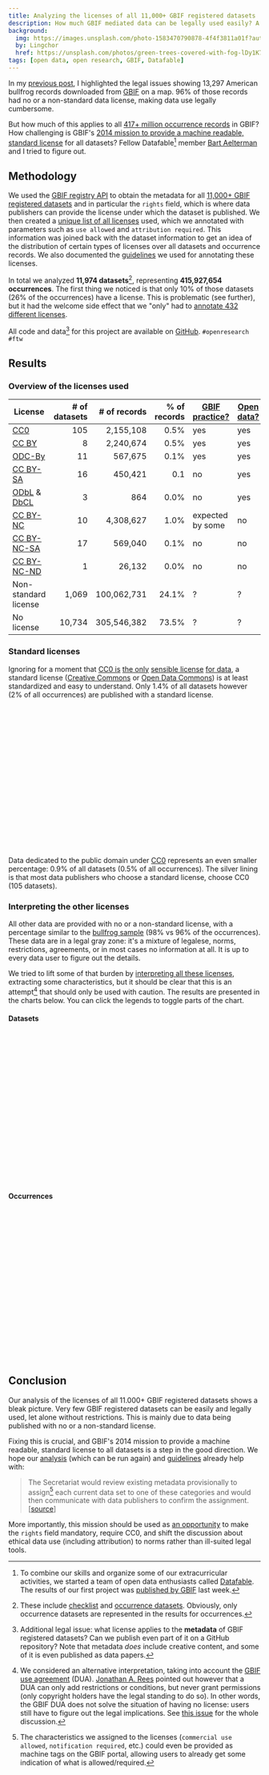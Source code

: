 ```yaml
---
title: Analyzing the licenses of all 11,000+ GBIF registered datasets
description: How much GBIF mediated data can be legally used easily? A collaborative analysis.
background:
  img: https://images.unsplash.com/photo-1583470790878-4f4f3811a01f?auto=format&fit=crop&q=80&w=2376&ixlib=rb-4.0.3&ixid=M3wxMjA3fDB8MHxwaG90by1wYWdlfHx8fGVufDB8fHx8fA%3D%3D
  by: Lingchor
  href: https://unsplash.com/photos/green-trees-covered-with-fog-lDy1K7RkLeA
tags: [open data, open research, GBIF, Datafable]
---
```


<!--<script src="http://ajax.googleapis.com/ajax/libs/jquery/1.8.2/jquery.min.js"></script>-->
<script src="http://d3js.org/d3.v3.min.js"></script>
<script src="http://datafable.com/gbif-data-licenses/charts-for-blog/js/nv.d3.min.js"></script>
<script src="http://datafable.com/gbif-data-licenses/charts-for-blog/js/data.js"></script>
<script src="http://datafable.com/gbif-data-licenses/charts-for-blog/js/charts.js"></script>
<link href="http://datafable.com/gbif-data-licenses/charts-for-blog/css/nv.d3.min.css" rel="stylesheet" type="text/css">
<style>
  .chart {
    display: block;
    height: 300px;
    width: 100%;
  }
  .chart .title {
      font-weight: bold;
  }
  .nvtooltip h3 {
      font-size: 1.2em;
  }
</style>

In my [previous post](/posts/illegal-bullfrogs.html), I highlighted the legal issues showing 13,297 American bullfrog records downloaded from [GBIF](http://www.gbif.org) on a map. 96% of those records had no or a non-standard data license, making data use legally cumbersome.

But how much of this applies to all [417+ million occurrence records](http://www.gbif.org/occurrence) in GBIF? How challenging is GBIF's [2014 mission to provide a machine readable, standard license](/posts/gbif-data-license.html) for all datasets? Fellow Datafable[^1] member [Bart Aelterman](https://twitter.com/bartaelterman) and I tried to figure out.

[^1]: To combine our skills and organize some of our extracurricular activities, we started a team of open data enthusiasts called [Datafable](https://twitter.com/datafable). The results of our first project was [published by GBIF](http://www.gbif.org/page/2991) last week.

## Methodology

We used the [GBIF registry API](http://www.gbif.org/developer/registry) to obtain the metadata for all [11,000+ GBIF registered datasets](http://www.gbif.org/dataset/) and in particular the `rights` field, which is where data publishers can provide the license under which the dataset is published. We then created a [unique list of all licenses](https://github.com/Datafable/gbif-data-licenses/blob/master/data/licenses.csv) used, which we annotated with parameters such as `use allowed` and `attribution required`. This information was joined back with the dataset information to get an idea of the distribution of certain types of licenses over all datasets and occurrence records. We also documented the [guidelines](https://github.com/Datafable/gbif-data-licenses/blob/master/guidelines.md) we used for annotating these licenses.

In total we analyzed **11,974 datasets**[^2], representing **415,927,654 occurrences**. The first thing we noticed is that only 10% of those datasets (26% of the occurrences) have a license. This is problematic (see further), but it had the welcome side effect that we "only" had to [annotate 432 different licenses](https://github.com/Datafable/gbif-data-licenses/blob/master/data/licenses.csv).

[^2]: These include [checklist](http://www.gbif.org/dataset/search?type=CHECKLIST) and [occurrence datasets](http://www.gbif.org/dataset/search?type=OCCURRENCE). Obviously, only occurrence datasets are represented in the results for occurrences.

All code and data[^3] for this project are available on [GitHub](https://github.com/Datafable/gbif-data-licenses). `#openresearch #ftw`

[^3]: Additional legal issue: what license applies to the **metadata** of GBIF registered datasets? Can we publish even part of it on a GitHub repository? Note that metadata *does* include creative content, and some of it is even published as data papers.

## Results

### Overview of the licenses used

License | # of datasets | # of records | % of records | [GBIF practice?](https://docs.google.com/file/d/0B-PC5KKdhYCQZ1Y5Q2RySmdPbjQ/edit?usp=sharing) | [Open data?](http://opendefinition.org/okd/)
--- | ---: | ---: | ---: | --- | ---
[CC0](http://creativecommons.org/publicdomain/zero/1.0/) | 105 | 2,155,108 | 0.5% | yes | yes
[CC BY](http://creativecommons.org/licenses/by/3.0/) | 8 | 2,240,674 | 0.5% | yes | yes
[ODC-By](http://opendatacommons.org/licenses/by/1.0/) | 11 | 567,675 | 0.1% | yes | yes
[CC BY-SA](http://creativecommons.org/licenses/by-sa/3.0/) | 16 | 450,421 | 0.1 | no | yes
[ODbL](http://opendatacommons.org/licenses/odbl/1.0/) & [DbCL](http://opendatacommons.org/licenses/dbcl/1.0/) | 3 | 864 | 0.0% | no | yes
[CC BY-NC](http://creativecommons.org/licenses/by-nc/3.0/) | 10 | 4,308,627 | 1.0% | expected by some | no
[CC BY-NC-SA](http://creativecommons.org/licenses/by-nc-sa/3.0/) | 17 | 569,040 | 0.1% | no | no
[CC BY-NC-ND](http://creativecommons.org/licenses/by-nc-nd/3.0/) | 1 | 26,132 | 0.0% | no | no
Non-standard license | 1,069 | 100,062,731 | 24.1% | ? | ?
No license | 10,734 | 305,546,382 | 73.5% | ? | ?

### Standard licenses

Ignoring for a moment that [CC0 is](http://community.canadensys.net/2012/why-we-should-publish-our-data-under-cc0) [the only](http://blog.datadryad.org/2011/10/05/why-does-dryad-use-cc0/) [sensible license](http://doi.org/10.6084/m9.figshare.799766) [for data](/posts/gbif-data-license.html), a standard license ([Creative Commons](http://creativecommons.org/licenses/) or [Open Data Commons](http://opendatacommons.org/licenses/)) is at least standardized and easy to understand. Only 1.4% of all datasets however (2% of all occurrences) are published with a standard license.

<div class="clearfix">
  <svg id="chart1" class="chart" style="float:left; width: 50%;"></svg>
  <svg id="chart2" class="chart" style="float:left; width: 50%;"></svg>
</div>

Data dedicated to the public domain under [CC0](http://creativecommons.org/publicdomain/zero/1.0/) represents an even smaller percentage: 0.9% of all datasets (0.5% of all occurrences). The silver lining is that most data publishers who choose a standard license, choose CC0 (105 datasets).

### Interpreting the other licenses

All other data are provided with no or a non-standard license, with a percentage similar to the [bullfrog sample](/posts/illegal-bullfrogs.html) (98% vs 96% of the occurrences). These data are in a legal gray zone: it's a mixture of legalese, norms, restrictions, agreements, or in most cases no information at all. It is up to every data user to figure out the details.

We tried to lift some of that burden by [interpreting all these licenses](https://github.com/Datafable/gbif-data-licenses/blob/master/data/licenses.csv), extracting some characteristics, but it should be clear that this is an attempt[^4] that should only be used with caution. The results are presented in the charts below. You can click the legends to toggle parts of the chart.

[^4]: We considered an alternative interpretation, taking into account the [GBIF use agreement](http://www.gbif.org/disclaimer/datause) (DUA). [Jonathan A. Rees](https://twitter.com/jar346) pointed out however that a DUA can only add restrictions or conditions, but never grant permissions (only copyright holders have the legal standing to do so). In other words, the GBIF DUA does not solve the situation of having no license: users still have to figure out the legal implications. See [this issue](https://github.com/Datafable/gbif-data-licenses/issues/12) for the whole discussion.

#### Datasets

<div><svg id="chart3" class="chart"></svg></div>

#### Occurrences

<div><svg id="chart4" class="chart"></svg></div>

## Conclusion

Our analysis of the licenses of all 11.000+ GBIF registered datasets shows a bleak picture. Very few GBIF registered datasets can be easily and legally used, let alone without restrictions. This is mainly due to data being published with no or a non-standard license.

Fixing this is crucial, and GBIF's 2014 mission to provide a machine readable, standard license to all datasets is a step in the good direction. We hope our [analysis](https://github.com/Datafable/gbif-data-licenses) (which can be run again) and [guidelines](https://github.com/Datafable/gbif-data-licenses/blob/master/guidelines.md) already help with:

> The Secretariat would review existing metadata provisionally to assign[^5] each current data set to one of these categories and would then communicate with data publishers to confirm the assignment. [[source](https://docs.google.com/file/d/0B-PC5KKdhYCQZ1Y5Q2RySmdPbjQ/edit?usp=sharing)]

[^5]: The characteristics we assigned to the licenses (`commercial use allowed`, `notification required`, etc.) could even be provided as machine tags on the GBIF portal, allowing users to already get some indication of what is allowed/required.

More importantly, this mission should be used as [an opportunity](/posts/gbif-data-license.html) to make the `rights` field mandatory, require CC0, and shift the discussion about ethical data use (including attribution) to norms rather than ill-suited legal tools.
